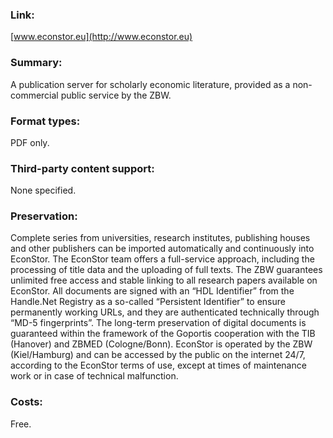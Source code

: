 ### Link: 
[www.econstor.eu](http://www.econstor.eu)

### Summary: 
A publication server for scholarly economic literature, provided as a non-commercial public service by the ZBW.

### Format types: 
PDF only.

### Third-party content support: 
None specified.

### Preservation: 
Complete series from universities, research institutes, publishing houses and other publishers can be imported automatically and continuously into EconStor. The EconStor team offers a full-service approach, including the processing of title data and the uploading of full texts. The ZBW guarantees unlimited free access and stable linking to all research papers available on EconStor. All documents are signed with an “HDL Identifier” from the Handle.Net Registry as a so-called “Persistent Identifier” to ensure permanently working URLs, and they are authenticated technically through “MD-5 fingerprints”. The long-term preservation of digital documents is guaranteed within the framework of the Goportis cooperation with the TIB (Hanover) and ZBMED (Cologne/Bonn). EconStor is operated by the ZBW (Kiel/Hamburg) and can be accessed by the public on the internet 24/7, according to the EconStor terms of use, except at times of maintenance work or in case of technical malfunction.

### Costs: 
Free.
